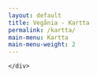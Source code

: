 ```yaml
---
layout: default
title: Vegånia - Kartta
permalink: /kartta/
main-menu: Kartta
main-menu-weight: 2
---
```


<section class="container-fluid">
  <div class="row">
    <div class="col">

    </div>
  </div>
</section>
